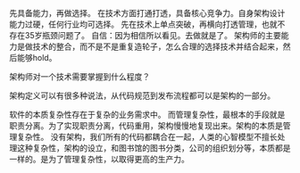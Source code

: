 先具备能力，再做选择。
在技术方面打通打透，具备核心竞争力。自身架构设计能力过硬，任何行业均可选择。
先在技术上单点突破，再横向打透管理，也就不存在35岁瓶颈问题了。
自信：因为相信所以看见。去做就是了。
架构师的主要能力是做技术的整合，而不是不是重复造轮子，怎么合理的选择技术并结合起来，然后能够hold。


架构师对一个技术需要掌握到什么程度？


架构定义可以有很多种说法，从代码规范到发布流程都可以是架构的一部分。

软件的本质复杂性存在于复杂的业务需求中。
而管理复杂性，最根本的手段就是职责分离。为了实现职责分离，代码重用，架构慢慢地复现出来。架构的本质是管理复杂性。
没有架构，我们所有的代码都耦合在一起，人类的心智模型不擅长处理这种复杂性，架构的设立，和图书馆的图书分类，公司的组织划分等，本质都是一样的。是为了管理复杂性，以取得更高的生产力。